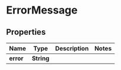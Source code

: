 
# ErrorMessage

## Properties
Name | Type | Description | Notes
------------ | ------------- | ------------- | -------------
**error** | **String** |  | 



